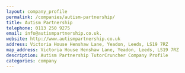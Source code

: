 ```yaml
---
layout: company_profile
permalink: /companies/autism-partnership/
title: Autism Partnership
telephone: 0113 250 9275
email: info@autismpartnership.co.uk.
website: http://www.autismpartnership.co.uk
address: Victoria House Henshaw Lane, Yeadon, Leeds, LS19 7RZ
map_address: Victoria House Henshaw Lane, Yeadon, Leeds, LS19 7RZ
description: Autism Partnership TutorCruncher Company Profile
categories: company
---
```


